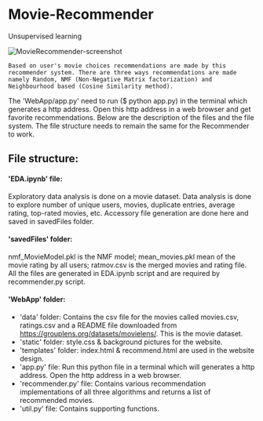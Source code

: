 # Movie-Recommender
Unsupervised learning

![MovieRecommender-screenshot](https://github.com/TunaHim/Movie-Recommender/assets/122125136/e48780ae-3748-43df-8a17-2b86bb456e75)

    Based on user's movie choices recommendations are made by this recommender system. There are three ways recommendations are made namely Random, NMF (Non-Negative Matrix factorization) and Neighbourhood based (Cosine Similarity method). 
The 'WebApp/app.py' need to run ($ python app.py) in the terminal which generates a http address. Open this http address in a web browser and get favorite recommendations.  Below are the description of the files and the file system. The file structure needs to remain the same for the Recommender to work. 
## File structure:
#### 'EDA.ipynb' file:
Exploratory data analysis is done on a movie dataset. Data analysis is done to explore number of unique users, movies, duplicate entries, average rating, top-rated movies, etc. Accessory file generation are done here and saved in savedFiles folder.
#### 'savedFiles' folder:
nmf_MovieModel.pkl is the NMF model; mean_movies.pkl mean of the movie rating by all users; ratmov.csv is the merged movies and rating file. All the files are generated in EDA.ipynb script and are required by recommender.py script.

#### 'WebApp' folder:
+ 'data' folder: Contains the csv file for the movies called movies.csv, ratings.csv and a README file downloaded from https://grouplens.org/datasets/movielens/. This is the movie dataset.
+ 'static' folder: style.css & background pictures for the website.
+ 'templates' folder: index.html & recommend.html are used in the website design.
+ 'app.py' file: Run this python file in a terminal which will generates a http address. Open the http address in a web browser.
+ 'recommender.py' file: Contains various recommendation implementations of all three algorithms and returns a list of recommended movies.
+ 'util.py' file: Contains supporting functions.

